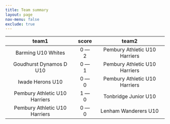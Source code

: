 ```yaml
---
title: Team summary
layout: page
nav-menu: false
exclude: true
---
```




|             team1             |    score    |             team2             |
|:-----------------------------:|:-----------:|:-----------------------------:|
|      Barming U10 Whites       | 0 &mdash; 2 | Pembury Athletic U10 Harriers |
|    Goudhurst Dynamos D U10    | 0 &mdash; 1 | Pembury Athletic U10 Harriers |
|       Iwade Herons U10        | 0 &mdash; 0 | Pembury Athletic U10 Harriers |
| Pembury Athletic U10 Harriers | 1 &mdash; 0 |     Tonbridge Junior U10      |
| Pembury Athletic U10 Harriers | 0 &mdash; 0 |     Lenham Wanderers U10      |

 <br /><br /><br />